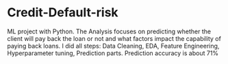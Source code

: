 # Credit-Default-risk
ML project with Python.
The Analysis focuses on predicting whether the client will pay back the loan or not and what factors impact the capability of paying back loans. I did all steps: Data Cleaning, EDA, Feature Engineering, Hyperparameter tuning, Prediction parts. Prediction accuracy is about 71%

